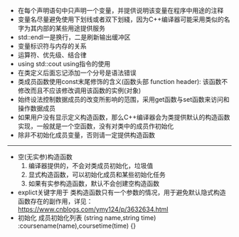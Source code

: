 - 在每个声明语句中只声明一个变量，并提供说明该变量在程序中用途的注释
- 变量名尽量避免使用下划线或者双下划綫，因为C++编译器可能采用类似的名字为其内部的某些用途提供服务
- std::endl一是换行，二是刷新输出缓冲区
- 变量标识符与内存的关系
- 运算符、优先级、结合律
- using std::cout using指令的使用
- 在类定义后面忘记添加一个分号是语法错误
- 类成员函数使用const末尾修饰的含义(函数头部 function header): 该函数不修改而且不应该修改调用该函数的实例(对象)
- 始终设法控制数据成员的改变所影响的范围，采用get函数与set函数来访问和操作数据成员
- 如果用户没有显示定义构造函数，那么C++编译器会为类提供默认的构造函数实现，一般就是一个空函数，没有对类中的成员作初始化
- 除非不初始化成员变量，否则请一定提供构造函数

-----------------

- 空(无实参)构造函数
    1. 编译器提供的，不会对类成员初始化，垃圾值
    2. 显式构造函数，可以初始化成员和某些初始化任务
    3. 如果有实参构造函数，默认不会创建空构造函数
- explict关键字用于 类构造函数只有一个参数的情况，用于避免默认隐式构造函数存在的副作用，详见：https://www.cnblogs.com/ymy124/p/3632634.html
- 初始化
    成员初始化列表 (string name,string time) :coursename(name),coursetime(time) {}